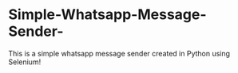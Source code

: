 # Simple-Whatsapp-Message-Sender-
This is a simple whatsapp message sender created in Python using Selenium! 

